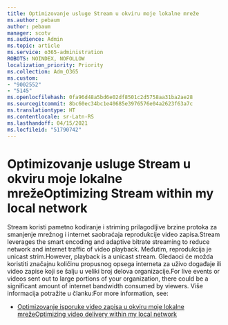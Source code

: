 ```yaml
---
title: Optimizovanje usluge Stream u okviru moje lokalne mreže
ms.author: pebaum
author: pebaum
manager: scotv
ms.audience: Admin
ms.topic: article
ms.service: o365-administration
ROBOTS: NOINDEX, NOFOLLOW
localization_priority: Priority
ms.collection: Adm_O365
ms.custom:
- "9002552"
- "5145"
ms.openlocfilehash: 0fa96d48a5bd6e02df8501c2d5758aa31ba2ae28
ms.sourcegitcommit: 8bc60ec34bc1e40685e3976576e04a2623f63a7c
ms.translationtype: HT
ms.contentlocale: sr-Latn-RS
ms.lasthandoff: 04/15/2021
ms.locfileid: "51790742"
---
```

# <a name="optimizing-stream-within-my-local-network"></a><span data-ttu-id="3a26d-102">Optimizovanje usluge Stream u okviru moje lokalne mreže</span><span class="sxs-lookup"><span data-stu-id="3a26d-102">Optimizing Stream within my local network</span></span>

<span data-ttu-id="3a26d-103">Stream koristi pametno kodiranje i striming prilagodljive brzine protoka za smanjenje mrežnog i internet saobraćaja reprodukcije video zapisa.</span><span class="sxs-lookup"><span data-stu-id="3a26d-103">Stream leverages the smart encoding and adaptive bitrate streaming to reduce network and internet traffic of video playback.</span></span> <span data-ttu-id="3a26d-104">Međutim, reprodukcija je unicast strim.</span><span class="sxs-lookup"><span data-stu-id="3a26d-104">However, playback is a unicast stream.</span></span> <span data-ttu-id="3a26d-105">Gledaoci će možda koristiti značajnu količinu propusnog opsega interneta za uživo događaje ili video zapise koji se šalju u veliki broj delova organizacije.</span><span class="sxs-lookup"><span data-stu-id="3a26d-105">For live events or videos sent out to large portions of your organization, there could be a significant amount of internet bandwidth consumed by viewers.</span></span> <span data-ttu-id="3a26d-106">Više informacija potražite u članku:</span><span class="sxs-lookup"><span data-stu-id="3a26d-106">For more information, see:</span></span>

- [<span data-ttu-id="3a26d-107">Optimizovanje isporuke video zapisa u okviru moje lokalne mreže</span><span class="sxs-lookup"><span data-stu-id="3a26d-107">Optimizing video delivery within my local network</span></span>](https://docs.microsoft.com/stream/network-overview#optimizing-video-delivery-within-my-local-network)
